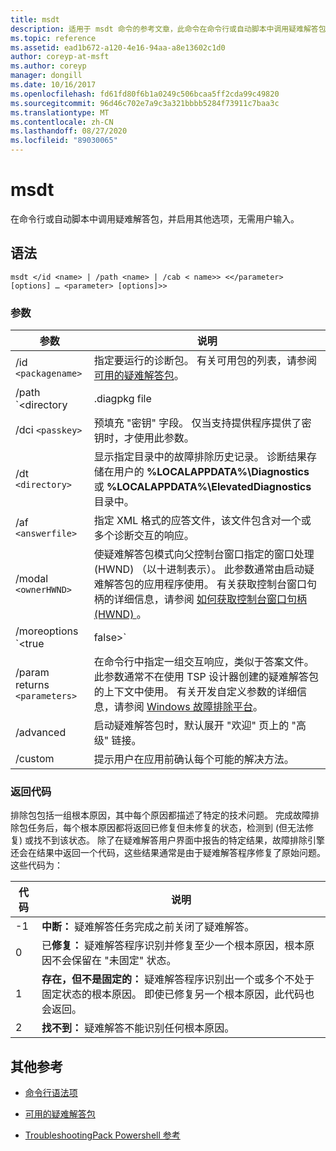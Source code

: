 ```yaml
---
title: msdt
description: 适用于 msdt 命令的参考文章，此命令在命令行或自动脚本中调用疑难解答包，并启用其他选项，无需用户输入。
ms.topic: reference
ms.assetid: ead1b672-a120-4e16-94aa-a8e13602c1d0
author: coreyp-at-msft
ms.author: coreyp
manager: dongill
ms.date: 10/16/2017
ms.openlocfilehash: fd61fd80f6b1a0249c506bcaa5ff2cda99c49820
ms.sourcegitcommit: 96d46c702e7a9c3a321bbbb5284f73911c7baa3c
ms.translationtype: MT
ms.contentlocale: zh-CN
ms.lasthandoff: 08/27/2020
ms.locfileid: "89030065"
---
```

# <a name="msdt"></a>msdt

在命令行或自动脚本中调用疑难解答包，并启用其他选项，无需用户输入。

## <a name="syntax"></a>语法

```
msdt </id <name> | /path <name> | /cab < name>> <</parameter> [options] … <parameter> [options]>>
```

### <a name="parameters"></a>参数

| 参数 | 说明 |
| --------- | ----------- |
| /id `<packagename>` | 指定要运行的诊断包。 有关可用包的列表，请参阅 [可用的疑难解答包](/previous-versions/windows/it-pro/windows-server-2012-r2-and-2012/ee424379(v=ws.11)#available-troubleshooting-packs)。 |
| /path `<directory|.diagpkg file|.diagcfg file>` | 指定诊断包的完整路径。 如果指定目录，则该目录必须包含诊断程序包。 不能将 **/path** 参数与 * */id * *、 **/dci**或 **/cab** 参数一起使用。 |                                                                                   |
| /dci `<passkey>` | 预填充 "密钥" 字段。 仅当支持提供程序提供了密钥时，才使用此参数。 |
| /dt `<directory>` | 显示指定目录中的故障排除历史记录。 诊断结果存储在用户的 **%LOCALAPPDATA%\Diagnostics** 或 **%LOCALAPPDATA%\ElevatedDiagnostics** 目录中。 |
| /af `<answerfile>` | 指定 XML 格式的应答文件，该文件包含对一个或多个诊断交互的响应。 |
| /modal `<ownerHWND>` | 使疑难解答包模式向父控制台窗口指定的窗口处理 (HWND) （以十进制表示）。 此参数通常由启动疑难解答包的应用程序使用。 有关获取控制台窗口句柄的详细信息，请参阅 [如何获取控制台窗口句柄 (HWND) ](https://support.microsoft.com/help/124103/how-to-obtain-a-console-window-handle-hwnd)。 |
| /moreoptions `<true|false>` | 启用 (true) 或取消显示询问用户是否要浏览其他选项的最终故障排除屏幕 () false。 当疑难解答包由不属于操作系统的疑难解答程序启动时，通常使用此参数。 |
| /param returns `<parameters>` | 在命令行中指定一组交互响应，类似于答案文件。 此参数通常不在使用 TSP 设计器创建的疑难解答包的上下文中使用。 有关开发自定义参数的详细信息，请参阅 [Windows 故障排除平台](/previous-versions/windows/desktop/wintt/windows-troubleshooting-toolkit-portal)。 |
| /advanced | 启动疑难解答包时，默认展开 "欢迎" 页上的 "高级" 链接。 |
| /custom | 提示用户在应用前确认每个可能的解决方法。 |

### <a name="return-codes"></a>返回代码

排除包包括一组根本原因，其中每个原因都描述了特定的技术问题。 完成故障排除包任务后，每个根本原因都将返回已修复但未修复的状态，检测到 (但无法修复) 或找不到该状态。 除了在疑难解答用户界面中报告的特定结果，故障排除引擎还会在结果中返回一个代码，这些结果通常是由于疑难解答程序修复了原始问题。 这些代码为：

| 代码 | 说明 |
| ---- | ----------- |
| -1 | **中断：** 疑难解答任务完成之前关闭了疑难解答。 |
| 0 | 已**修复：** 疑难解答程序识别并修复至少一个根本原因，根本原因不会保留在 "未固定" 状态。 |
| 1 | **存在，但不是固定的：** 疑难解答程序识别出一个或多个不处于固定状态的根本原因。 即使已修复另一个根本原因，此代码也会返回。 |
| 2 | **找不到：** 疑难解答不能识别任何根本原因。 |

## <a name="additional-references"></a>其他参考

- [命令行语法项](command-line-syntax-key.md)

- [可用的疑难解答包](/previous-versions/windows/it-pro/windows-server-2012-r2-and-2012/ee424379(v=ws.11)#available-troubleshooting-packs)

- [TroubleshootingPack Powershell 参考](/powershell/module/troubleshootingpack/?view=win10-ps)
